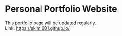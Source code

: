# Personal Portfolio Website
This portfolio page will be updated regularly.
<br/>Link: https://skim1601.github.io/

